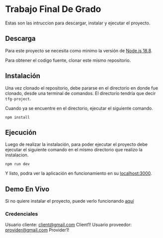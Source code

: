 # Trabajo Final De Grado
Estas son las intruccion para descargar, instalar y ejecutar el proyecto.

## Descarga
Para este proyecto se necesita como minimo la versión de [Node.js 18.8](https://nodejs.org/en).

Para obtener el codigo fuente, clonar este mismo repositorio.

## Instalación
Una vez clonado el repositorio, debe pararse en el directorio en donde fue clonado, desde una terminal de comandos. El directorio tendría que decir `tfg-project`.

Cuando ya se encuentre en el directorio, ejecutar el siguiente comando.

```
npm install
```

## Ejecución
Luego de realizar la instalación, para poder ejecutar el proyecto debe ejecutar el siguiente comando en el mismo directorio que realizo la instalacion.

```
npm run dev
```

Y listo, podra ver la aplicación en funcionamiento en su [localhost:3000](http://localhost:3000/).

## Demo En Vivo
Si no quiere instalar el proyecto, puede verlo funcionando [aquí](https://tfg-project.vercel.app/)

### Credenciales
Usuario cliente: client@gmail.com Client1!
Usuario proveedor: provider@gmail.com Provider1!